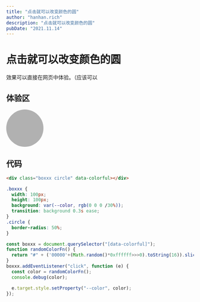 ```yaml
---
title: "点击就可以改变颜色的圆"
author: "hanhan.rich"
description: "点击就可以改变颜色的圆"
pubDate: "2021.11.14"
---
```

# 点击就可以改变颜色的圆

效果可以直接在网页中体验。（应该可以

## 体验区

<div class="boxxx circle" data-colorful></div>
<style>
.boxxx {
  width: 100px;
  height: 100px;
  background: var(--color, rgb(0 0 0 /30%));
  transition: background 0.3s ease;
}
.circle {
  border-radius: 50%;
}
</style>
<script>
const boxxx = document.querySelector("[data-colorful]");
function randomColorFn() {
  return "#" + ('00000'+(Math.random()*0xffffff>>>0).toString(16)).slice(-6);
}
boxxx.addEventListener("click", function (e) {
  const color = randomColorFn();
  console.debug(color);
  e.target.style.setProperty("--color", color);
});
</script>

## 代码

```html
<div class="boxxx circle" data-colorful></div>
```

```css
.boxxx {
  width: 100px;
  height: 100px;
  background: var(--color, rgb(0 0 0 /30%));
  transition: background 0.3s ease;
}
.circle {
  border-radius: 50%;
}
```

```javascript
const boxxx = document.querySelector("[data-colorful]");
function randomColorFn() {
  return "#" + ('00000'+(Math.random()*0xffffff>>>0).toString(16)).slice(-6);
}
boxxx.addEventListener("click", function (e) {
  const color = randomColorFn();
  console.debug(color);

  e.target.style.setProperty("--color", color);
});
```
